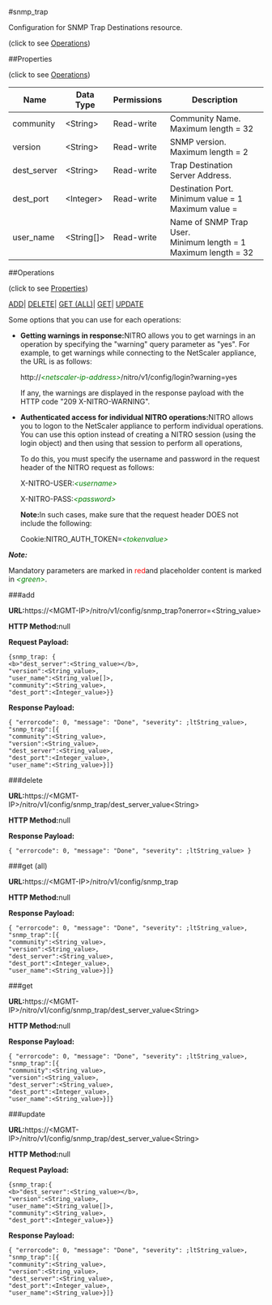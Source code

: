 #snmp_trap



Configuration for SNMP Trap Destinations resource.

<span>(click to see [Operations](#operations))</span>



##Properties 

<span>(click to see [Operations](#operations))</span>





<table><thead><tr><th>Name</th><th>Data Type</th><th>Permissions</th><th>Description</th></tr></thead><tbody><tr><td>community</td><td>&lt;String></td><td>Read-write</td><td>Community Name.<br>Maximum length = 32</td></tr><tr><td>version</td><td>&lt;String></td><td>Read-write</td><td>SNMP version.<br>Maximum length = 2</td></tr><tr><td>dest_server</td><td>&lt;String></td><td>Read-write</td><td>Trap Destination Server Address.</td></tr><tr><td>dest_port</td><td>&lt;Integer></td><td>Read-write</td><td>Destination Port.<br>Minimum value = 1<br>Maximum value =</td></tr><tr><td>user_name</td><td>&lt;String[]></td><td>Read-write</td><td>Name of SNMP Trap User.<br>Minimum length = 1<br>Maximum length = 32</td></tr></tbody></table>

##Operations 

<span>(click to see [Properties](#properties))</span>





[ADD](#all)| [DELETE](#delete)| [GET (ALL)](#get-all)| [GET](#get)| [UPDATE](#update)





Some options that you can use for each operations:

<ul><li><p><b>Getting warnings in response:</b>NITRO allows you to get warnings in an operation by specifying the "warning" query parameter as "yes". For example, to get warnings while connecting to the NetScaler appliance, the URL is as follows:</p><p>http://<span style="color:green;font-style:italic;">&lt;netscaler-ip-address&gt;</span>/nitro/v1/config/login?warning=yes</p><p>If any, the warnings are displayed in the response payload with the HTTP code "209 X-NITRO-WARNING".</p></li><li><p><b>Authenticated access for individual NITRO operations:</b>NITRO allows you to logon to the NetScaler appliance to perform individual operations. You can use this option instead of creating a NITRO session (using the login object) and then using that session to perform all operations,</p><p>To do this, you must specify the username and password in the request header of the NITRO request as follows:</p><p>X-NITRO-USER:<span style="color:green;font-style:italic;">&lt;username&gt;</span></p><p>X-NITRO-PASS:<span style="color:green;font-style:italic;">&lt;password&gt;</span></p><p><b>Note:</b>In such cases, make sure that the request header DOES not include the following:</p><p>Cookie:NITRO_AUTH_TOKEN=<span style="color:green;font-style:italic;">&lt;tokenvalue&gt;</span></p></li></ul>







***Note:*** 

Mandatory parameters are marked in <span style="color:#FF0000;">red</span>and placeholder content is marked in <span style="color:green;font-style:italic">&lt;green&gt;</span>.



###add







<b>URL:</b>https://&lt;MGMT-IP&gt;/nitro/v1/config/snmp_trap?onerror=&lt;String_value&gt;

<b>HTTP Method:</b>null

<b>Request Payload: </b>
```
{snmp_trap: {
<b>"dest_server":<String_value></b>,
"version":<String_value>,
"user_name":<String_value[]>,
"community":<String_value>,
"dest_port":<Integer_value>}}
```

<b>Response Payload: </b>
```
{ "errorcode": 0, "message": "Done", "severity": ;ltString_value>, "snmp_trap":[{
"community":<String_value>,
"version":<String_value>,
"dest_server":<String_value>,
"dest_port":<Integer_value>,
"user_name":<String_value>}]}
```







###delete







<b>URL:</b>https://&lt;MGMT-IP&gt;/nitro/v1/config/snmp_trap/dest_server_value&lt;String&gt;

<b>HTTP Method:</b>null

<b>Response Payload: </b>
```
{ "errorcode": 0, "message": "Done", "severity": ;ltString_value> }
```







###get (all)







<b>URL:</b>https://&lt;MGMT-IP&gt;/nitro/v1/config/snmp_trap

<b>HTTP Method:</b>null

<b>Response Payload: </b>
```
{ "errorcode": 0, "message": "Done", "severity": ;ltString_value>, "snmp_trap":[{
"community":<String_value>,
"version":<String_value>,
"dest_server":<String_value>,
"dest_port":<Integer_value>,
"user_name":<String_value>}]}
```







###get







<b>URL:</b>https://&lt;MGMT-IP&gt;/nitro/v1/config/snmp_trap/dest_server_value&lt;String&gt;

<b>HTTP Method:</b>null

<b>Response Payload: </b>
```
{ "errorcode": 0, "message": "Done", "severity": ;ltString_value>, "snmp_trap":[{
"community":<String_value>,
"version":<String_value>,
"dest_server":<String_value>,
"dest_port":<Integer_value>,
"user_name":<String_value>}]}
```







###update







<b>URL:</b>https://&lt;MGMT-IP&gt;/nitro/v1/config/snmp_trap/dest_server_value&lt;String&gt;

<b>HTTP Method:</b>null

<b>Request Payload: </b>
```
{snmp_trap:{
<b>"dest_server":<String_value></b>,
"version":<String_value>,
"user_name":<String_value[]>,
"community":<String_value>,
"dest_port":<Integer_value>}}
```

<b>Response Payload: </b>
```
{ "errorcode": 0, "message": "Done", "severity": ;ltString_value>, "snmp_trap":[{
"community":<String_value>,
"version":<String_value>,
"dest_server":<String_value>,
"dest_port":<Integer_value>,
"user_name":<String_value>}]}
```








